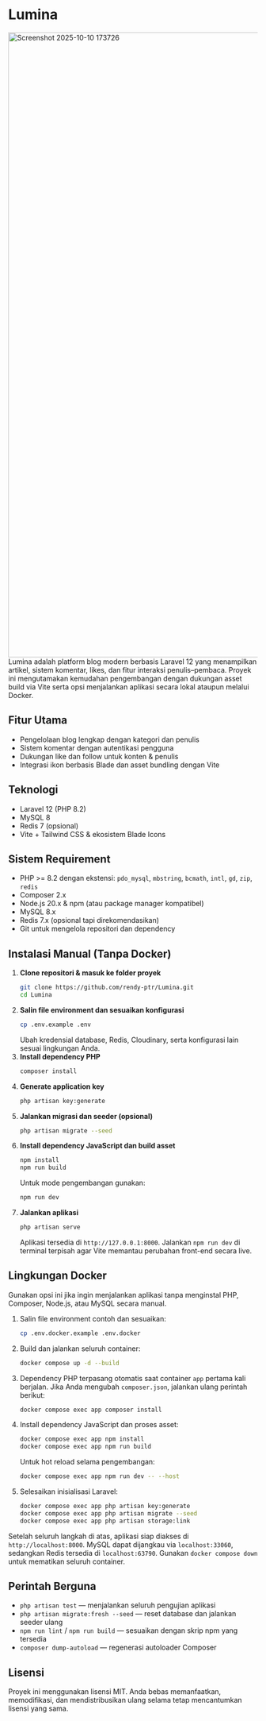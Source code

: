 # Lumina

<img width="2559" height="1259" alt="Screenshot 2025-10-10 173726" src="https://github.com/user-attachments/assets/5a526f33-0327-4d33-a0c5-5e550cb5ca6f" />
Lumina adalah platform blog modern berbasis Laravel 12 yang menampilkan artikel, sistem komentar, likes, dan fitur interaksi penulis–pembaca. Proyek ini mengutamakan kemudahan pengembangan dengan dukungan asset build via Vite serta opsi menjalankan aplikasi secara lokal ataupun melalui Docker.

## Fitur Utama
- Pengelolaan blog lengkap dengan kategori dan penulis
- Sistem komentar dengan autentikasi pengguna
- Dukungan like dan follow untuk konten & penulis
- Integrasi ikon berbasis Blade dan asset bundling dengan Vite

## Teknologi
- Laravel 12 (PHP 8.2)
- MySQL 8
- Redis 7 (opsional)
- Vite + Tailwind CSS & ekosistem Blade Icons

## Sistem Requirement
- PHP >= 8.2 dengan ekstensi: `pdo_mysql`, `mbstring`, `bcmath`, `intl`, `gd`, `zip`, `redis`
- Composer 2.x
- Node.js 20.x & npm (atau package manager kompatibel)
- MySQL 8.x
- Redis 7.x (opsional tapi direkomendasikan)
- Git untuk mengelola repositori dan dependency

## Instalasi Manual (Tanpa Docker)
1. **Clone repositori & masuk ke folder proyek**
   ```bash
   git clone https://github.com/rendy-ptr/Lumina.git
   cd Lumina
   ```
2. **Salin file environment dan sesuaikan konfigurasi**
   ```bash
   cp .env.example .env
   ```
   Ubah kredensial database, Redis, Cloudinary, serta konfigurasi lain sesuai lingkungan Anda.
3. **Install dependency PHP**
   ```bash
   composer install
   ```
4. **Generate application key**
   ```bash
   php artisan key:generate
   ```
5. **Jalankan migrasi dan seeder (opsional)**
   ```bash
   php artisan migrate --seed
   ```
6. **Install dependency JavaScript dan build asset**
   ```bash
   npm install
   npm run build
   ```
   Untuk mode pengembangan gunakan:
   ```bash
   npm run dev
   ```
7. **Jalankan aplikasi**
   ```bash
   php artisan serve
   ```
   Aplikasi tersedia di `http://127.0.0.1:8000`. Jalankan `npm run dev` di terminal terpisah agar Vite memantau perubahan front-end secara live.

## Lingkungan Docker
Gunakan opsi ini jika ingin menjalankan aplikasi tanpa menginstal PHP, Composer, Node.js, atau MySQL secara manual.

1. Salin file environment contoh dan sesuaikan:
   ```bash
   cp .env.docker.example .env.docker
   ```
2. Build dan jalankan seluruh container:
   ```bash
   docker compose up -d --build
   ```
3. Dependency PHP terpasang otomatis saat container `app` pertama kali berjalan. Jika Anda mengubah `composer.json`, jalankan ulang perintah berikut:
   ```bash
   docker compose exec app composer install
   ```
4. Install dependency JavaScript dan proses asset:
   ```bash
   docker compose exec app npm install
   docker compose exec app npm run build
   ```
   Untuk hot reload selama pengembangan:
   ```bash
   docker compose exec app npm run dev -- --host
   ```
5. Selesaikan inisialisasi Laravel:
   ```bash
   docker compose exec app php artisan key:generate
   docker compose exec app php artisan migrate --seed
   docker compose exec app php artisan storage:link
   ```

Setelah seluruh langkah di atas, aplikasi siap diakses di `http://localhost:8000`. MySQL dapat dijangkau via `localhost:33060`, sedangkan Redis tersedia di `localhost:63790`. Gunakan `docker compose down` untuk mematikan seluruh container.

## Perintah Berguna
- `php artisan test` — menjalankan seluruh pengujian aplikasi
- `php artisan migrate:fresh --seed` — reset database dan jalankan seeder ulang
- `npm run lint` / `npm run build` — sesuaikan dengan skrip npm yang tersedia
- `composer dump-autoload` — regenerasi autoloader Composer

## Lisensi
Proyek ini menggunakan lisensi MIT. Anda bebas memanfaatkan, memodifikasi, dan mendistribusikan ulang selama tetap mencantumkan lisensi yang sama.
